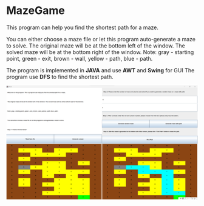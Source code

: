 # MazeGame
This program can help you find the shortest path for a maze. 

You can either choose a maze file or let this program auto-generate a maze to solve.
The original maze will be at the bottom left of the window. The solved maze will be at the bottom right of the window.
Note: gray - starting point, green - exit, brown - wall, yellow - path, blue - path.

The program is implemented in **JAVA** and use **AWT** and **Swing** for GUI
The program use **DFS** to find the shortest path.

![Maze image](https://github.com/Tim-Chen11/MazeGame/blob/main/%E5%B1%8F%E5%B9%95%E6%88%AA%E5%9B%BE%202023-11-14%20005748.png)
